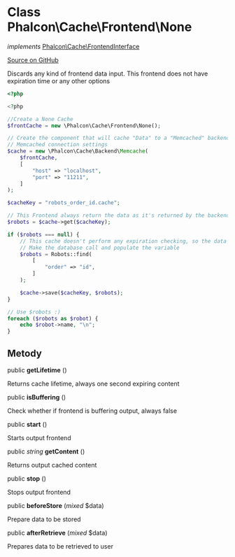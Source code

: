 # Class **Phalcon\\Cache\\Frontend\\None**

*implements* [Phalcon\Cache\FrontendInterface](/[[language]]/[[version]]/api/Phalcon_Cache_FrontendInterface)

<a href="https://github.com/phalcon/cphalcon/blob/master/phalcon/cache/frontend/none.zep" class="btn btn-default btn-sm">Source on GitHub</a>

Discards any kind of frontend data input. This frontend does not have expiration time or any other options

```php
<?php

<?php

//Create a None Cache
$frontCache = new \Phalcon\Cache\Frontend\None();

// Create the component that will cache "Data" to a "Memcached" backend
// Memcached connection settings
$cache = new \Phalcon\Cache\Backend\Memcache(
    $frontCache,
    [
        "host" => "localhost",
        "port" => "11211",
    ]
);

$cacheKey = "robots_order_id.cache";

// This Frontend always return the data as it's returned by the backend
$robots = $cache->get($cacheKey);

if ($robots === null) {
    // This cache doesn't perform any expiration checking, so the data is always expired
    // Make the database call and populate the variable
    $robots = Robots::find(
        [
            "order" => "id",
        ]
    );

    $cache->save($cacheKey, $robots);
}

// Use $robots :)
foreach ($robots as $robot) {
    echo $robot->name, "\n";
}

```

## Metody

public **getLifetime** ()

Returns cache lifetime, always one second expiring content

public **isBuffering** ()

Check whether if frontend is buffering output, always false

public **start** ()

Starts output frontend

public *string* **getContent** ()

Returns output cached content

public **stop** ()

Stops output frontend

public **beforeStore** (*mixed* $data)

Prepare data to be stored

public **afterRetrieve** (*mixed* $data)

Prepares data to be retrieved to user